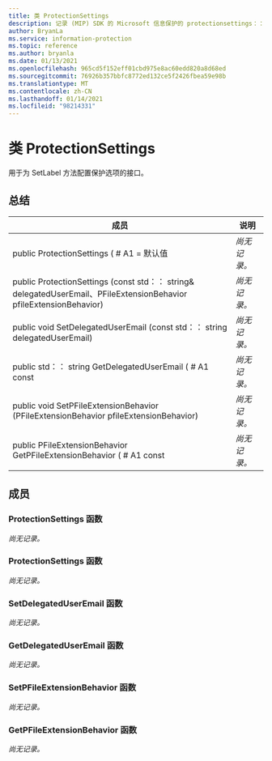 ```yaml
---
title: 类 ProtectionSettings
description: 记录 (MIP) SDK 的 Microsoft 信息保护的 protectionsettings：：未定义的类。
author: BryanLa
ms.service: information-protection
ms.topic: reference
ms.author: bryanla
ms.date: 01/13/2021
ms.openlocfilehash: 965cd5f152eff01cbd975e8ac60edd820a8d68ed
ms.sourcegitcommit: 76926b357bbfc8772ed132ce5f2426fbea59e98b
ms.translationtype: MT
ms.contentlocale: zh-CN
ms.lasthandoff: 01/14/2021
ms.locfileid: "98214331"
---
```

# <a name="class-protectionsettings"></a>类 ProtectionSettings 
用于为 SetLabel 方法配置保护选项的接口。
  
## <a name="summary"></a>总结
 成员                        | 说明                                
--------------------------------|---------------------------------------------
public ProtectionSettings ( # A1 = 默认值  | _尚无记录。_
public ProtectionSettings (const std：： string& delegatedUserEmail、PFileExtensionBehavior pfileExtensionBehavior)   | _尚无记录。_
public void SetDelegatedUserEmail (const std：： string delegatedUserEmail)   | _尚无记录。_
public std：： string GetDelegatedUserEmail ( # A1 const  | _尚无记录。_
public void SetPFileExtensionBehavior (PFileExtensionBehavior pfileExtensionBehavior)   | _尚无记录。_
public PFileExtensionBehavior GetPFileExtensionBehavior ( # A1 const  | _尚无记录。_
  
## <a name="members"></a>成员
  
### <a name="protectionsettings-function"></a>ProtectionSettings 函数
_尚无记录。_

  
### <a name="protectionsettings-function"></a>ProtectionSettings 函数
_尚无记录。_

  
### <a name="setdelegateduseremail-function"></a>SetDelegatedUserEmail 函数
_尚无记录。_

  
### <a name="getdelegateduseremail-function"></a>GetDelegatedUserEmail 函数
_尚无记录。_

  
### <a name="setpfileextensionbehavior-function"></a>SetPFileExtensionBehavior 函数
_尚无记录。_

  
### <a name="getpfileextensionbehavior-function"></a>GetPFileExtensionBehavior 函数
_尚无记录。_
